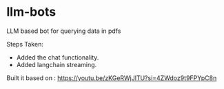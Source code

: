 # llm-bots
LLM based bot for querying data in pdfs

Steps Taken:
 * Added the chat functionality.
 * Added langchain streaming.

 Built it based on : https://youtu.be/zKGeRWjJlTU?si=4ZWdoz9t9FPYpC8n